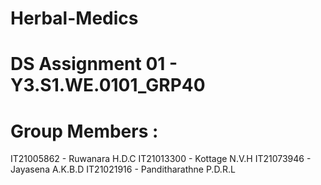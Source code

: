 # Herbal-Medics
# DS Assignment 01 - Y3.S1.WE.0101_GRP40
# <B>Group Members</B> : 

IT21005862 - Ruwanara H.D.C
IT21013300 - Kottage N.V.H
IT21073946 - Jayasena A.K.B.D
IT21021916 - Panditharathne P.D.R.L
# 
